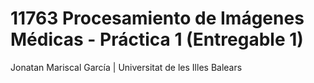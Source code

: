 # 11763 Procesamiento de Imágenes Médicas - Práctica 1 (Entregable 1)

Jonatan Mariscal García | Universitat de les Illes Balears
